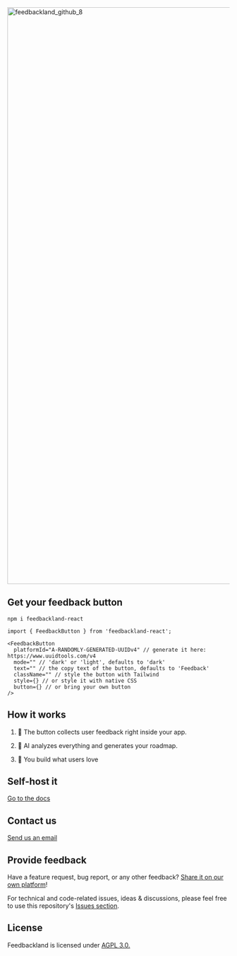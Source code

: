 
<img width="2473" height="1304" alt="feedbackland_github_8" src="https://github.com/user-attachments/assets/875579f1-a65b-46d6-8be7-15f15b223213" />

## Get your feedback button

```
npm i feedbackland-react
```

```tsx
import { FeedbackButton } from 'feedbackland-react';

<FeedbackButton
  platformId="A-RANDOMLY-GENERATED-UUIDv4" // generate it here: https://www.uuidtools.com/v4
  mode="" // 'dark' or 'light', defaults to 'dark'
  text="" // the copy text of the button, defaults to 'Feedback'
  className="" // style the button with Tailwind
  style={} // or style it with native CSS
  button={} // or bring your own button
/>
```

## How it works

1. 💬 The button collects user feedback right inside your app.

2. 🤖 AI analyzes everything and generates your roadmap.

3. 🚀 You build what users love

## Self-host it

[Go to the docs](https://github.com/feedbackland/feedbackland/blob/main/SELFHOSTING.md)

## Contact us

[Send us an email](mailto:hello@feedbackland.com)

## Provide feedback

Have a feature request, bug report, or any other feedback? [Share it on our own platform](https://dogfood.feedbackland.com)!

For technical and code-related issues, ideas & discussions, please feel free to use this repository's [Issues section](https://github.com/feedbackland/feedbackland/issues).

## License

Feedbackland is licensed under [AGPL 3.0.](https://github.com/feedbackland/feedbackland?tab=AGPL-3.0-1-ov-file)
